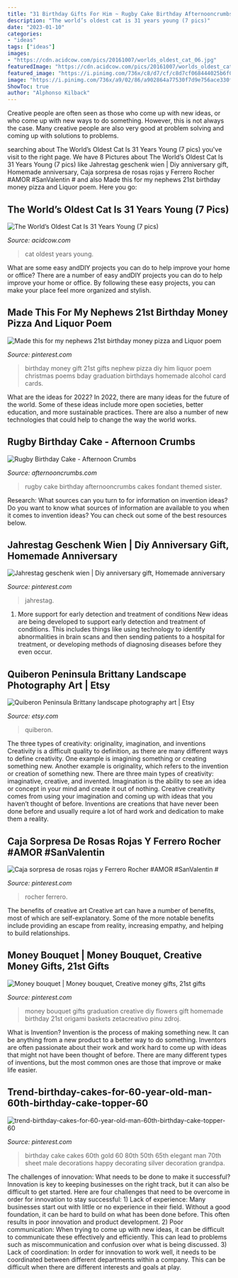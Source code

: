 ```yaml
---
title: "31 Birthday Gifts For Him ~ Rugby Cake Birthday Afternooncrumbs Cakes Fondant Themed Sister"
description: "The world’s oldest cat is 31 years young (7 pics)"
date: "2023-01-10"
categories:
- "ideas"
tags: ["ideas"]
images:
- "https://cdn.acidcow.com/pics/20161007/worlds_oldest_cat_06.jpg"
featuredImage: "https://cdn.acidcow.com/pics/20161007/worlds_oldest_cat_06.jpg"
featured_image: "https://i.pinimg.com/736x/c8/d7/cf/c8d7cf068444025b6f0a776e8fde5f70.jpg"
image: "https://i.pinimg.com/736x/a9/02/86/a902864a77530f7d9e756ace330f0b1c.jpg"
ShowToc: true
author: "Alphonso Kilback"
---
```



Creative people are often seen as those who come up with new ideas, or who come up with new ways to do something. However, this is not always the case. Many creative people are also very good at problem solving and coming up with solutions to problems.

	

		
searching about The World’s Oldest Cat Is 31 Years Young (7 pics) you've visit to the right page. We have 8 Pictures about The World’s Oldest Cat Is 31 Years Young (7 pics) like Jahrestag geschenk wien | Diy anniversary gift, Homemade anniversary, Caja sorpresa de rosas rojas y Ferrero Rocher #AMOR #SanValentin # and also Made this for my nephews 21st birthday money pizza and Liquor poem. Here you go:
		
    
## The World’s Oldest Cat Is 31 Years Young (7 Pics)

<img loading=lazy src="https://cdn.acidcow.com/pics/20161007/worlds_oldest_cat_06.jpg" onerror="this.onerror=null;this.src='https://tse3.mm.bing.net/th?id=OIP.BIBntq9cwhAejkbep99fZAEsDI&amp;pid=15.1';" alt="The World’s Oldest Cat Is 31 Years Young (7 pics)">

_Source: acidcow.com_

>cat oldest years young. 

	

What are some easy andDIY projects you can do to help improve your home or office?
There are a number of easy andDIY projects you can do to help improve your home or office. By following these easy projects, you can make your place feel more organized and stylish.

    
## Made This For My Nephews 21st Birthday Money Pizza And Liquor Poem

<img loading=lazy src="https://i.pinimg.com/736x/9a/47/6a/9a476a63bd31ef09df89112bea076569.jpg" onerror="this.onerror=null;this.src='https://tse1.mm.bing.net/th?id=OIP.CBUMxq6tU1nyan04Z_QBAgHaJ4&amp;pid=15.1';" alt="Made this for my nephews 21st birthday money pizza and Liquor poem">

_Source: pinterest.com_

>birthday money gift 21st gifts nephew pizza diy him liquor poem christmas poems bday graduation birthdays homemade alcohol card cards. 

	

What are the ideas for 2022?
In 2022, there are many ideas for the future of the world. Some of these ideas include more open societies, better education, and more sustainable practices. There are also a number of new technologies that could help to change the way the world works.

    
## Rugby Birthday Cake - Afternoon Crumbs

<img loading=lazy src="http://afternooncrumbs.com/wp-content/uploads/2016/02/Rugby_Cake_08.jpg" onerror="this.onerror=null;this.src='https://tse3.mm.bing.net/th?id=OIP.fMOhWhWtNM2oNz0ImHVy-QHaLH&amp;pid=15.1';" alt="Rugby Birthday Cake - Afternoon Crumbs">

_Source: afternooncrumbs.com_

>rugby cake birthday afternooncrumbs cakes fondant themed sister. 

	

Research: What sources can you turn to for information on invention ideas?
Do you want to know what sources of information are available to you when it comes to invention ideas? You can check out some of the best resources below.

    
## Jahrestag Geschenk Wien | Diy Anniversary Gift, Homemade Anniversary

<img loading=lazy src="https://i.pinimg.com/736x/a9/02/86/a902864a77530f7d9e756ace330f0b1c.jpg" onerror="this.onerror=null;this.src='https://tse1.mm.bing.net/th?id=OIP.I7ts9k-tdEzKrSUOFDrUcQHaJ4&amp;pid=15.1';" alt="Jahrestag geschenk wien | Diy anniversary gift, Homemade anniversary">

_Source: pinterest.com_

>jahrestag. 

	

1) More support for early detection and treatment of conditions
New ideas are being developed to support early detection and treatment of conditions. This includes things like using technology to identify abnormalities in brain scans and then sending patients to a hospital for treatment, or developing methods of diagnosing diseases before they even occur.

    
## Quiberon Peninsula Brittany Landscape Photography Art | Etsy

<img loading=lazy src="https://i.etsystatic.com/27227054/r/il/1958ad/2835854748/il_1588xN.2835854748_n87w.jpg" onerror="this.onerror=null;this.src='https://tse1.mm.bing.net/th?id=OIP.4qxLWz16Weqv28fceokkhQHaLG&amp;pid=15.1';" alt="Quiberon Peninsula Brittany landscape photography art | Etsy">

_Source: etsy.com_

>quiberon. 

	

The three types of creativity: originality, imagination, and inventions
Creativity is a difficult quality to definition, as there are many different ways to define creativity. One example is imagining something or creating something new. Another example is originality, which refers to the invention or creation of something new. 
There are three main types of creativity: imaginative, creative, and invented. Imagination is the ability to see an idea or concept in your mind and create it out of nothing. Creative creativity comes from using your imagination and coming up with ideas that you haven’t thought of before. Inventions are creations that have never been done before and usually require a lot of hard work and dedication to make them a reality.

    
## Caja Sorpresa De Rosas Rojas Y Ferrero Rocher #AMOR #SanValentin #

<img loading=lazy src="https://i.pinimg.com/736x/f5/f3/75/f5f375c1ec5631ed5876a0a8b1d475ea--ferrero-rocher.jpg" onerror="this.onerror=null;this.src='https://tse3.mm.bing.net/th?id=OIP.IN-nqlA_RjsLHU9DNd4Y1wHaJ4&amp;pid=15.1';" alt="Caja sorpresa de rosas rojas y Ferrero Rocher #AMOR #SanValentin #">

_Source: pinterest.com_

>rocher ferrero. 

	

The benefits of creative art
Creative art can have a number of benefits, most of which are self-explanatory. Some of the more notable benefits include providing an escape from reality, increasing empathy, and helping to build relationships.

    
## Money Bouquet | Money Bouquet, Creative Money Gifts, 21st Gifts

<img loading=lazy src="https://i.pinimg.com/736x/40/5a/c9/405ac9bd0550b87043b85505d27d413b--money-bouquet-gift-wrapping.jpg" onerror="this.onerror=null;this.src='https://tse2.mm.bing.net/th?id=OIP.RKPmmwjCUe2MQ76Q3uHBJAHaJ3&amp;pid=15.1';" alt="Money bouquet | Money bouquet, Creative money gifts, 21st gifts">

_Source: pinterest.com_

>money bouquet gifts graduation creative diy flowers gift homemade birthday 21st origami baskets zetacreativo pinu zdroj. 

	

What is Invention?
Invention is the process of making something new. It can be anything from a new product to a better way to do something. Inventors are often passionate about their work and work hard to come up with ideas that might not have been thought of before. There are many different types of inventions, but the most common ones are those that improve or make life easier.

    
## Trend-birthday-cakes-for-60-year-old-man-60th-birthday-cake-topper-60

<img loading=lazy src="https://i.pinimg.com/736x/c8/d7/cf/c8d7cf068444025b6f0a776e8fde5f70.jpg" onerror="this.onerror=null;this.src='https://tse2.mm.bing.net/th?id=OIP.WCsRcN70z2CLKfP0aKsNMAHaLD&amp;pid=15.1';" alt="trend-birthday-cakes-for-60-year-old-man-60th-birthday-cake-topper-60">

_Source: pinterest.com_

>birthday cake cakes 60th gold 60 80th 50th 65th elegant man 70th sheet male decorations happy decorating silver decoration grandpa. 

	

The challenges of innovation: What needs to be done to make it successful?
Innovation is key to keeping businesses on the right track, but it can also be difficult to get started. Here are four challenges that need to be overcome in order for innovation to stay successful: 1) Lack of experience: Many businesses start out with little or no experience in their field. Without a good foundation, it can be hard to build on what has been done before. This often results in poor innovation and product development. 2) Poor communication: When trying to come up with new ideas, it can be difficult to communicate these effectively and efficiently. This can lead to problems such as miscommunication and confusion over what is being discussed. 3) Lack of coordination: In order for innovation to work well, it needs to be coordinated between different departments within a company. This can be difficult when there are different interests and goals at play.

